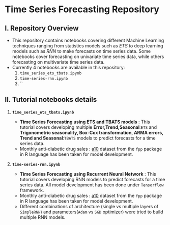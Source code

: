 # Time Series Forecasting Repository

## I. Repository Overview
- This repository contains notebooks covering different Machine Learning techniques ranging from statistics models such as *ETS* to deep learning models such as *RNN* to make forecasts on time series data. Some notebooks cover forecasting on univariate time series data, while others forecasting on multivariate time series data.
- Currently 4 notebooks are available in this repository:
  1. `time_series_ets_tbats.ipynb`
  2. `time-series-rnn.ipynb`
  3. ``

## II. Tutorial notebooks details
1. **`time_series_ets_tbats.ipynb`**
   - **Time Series Forecasting using ETS and TBATS models** : This tutorial covers developing multiple **Error,Trend,Seasonal**:`ETS` and **Trigonometric seasonality, Box-Cox transformation, ARMA errors, Trend and Seasonal**:`TBATS` models to predict forecasts for a time series data.
   - Monthly anti-diabetic drug sales : [a10](https://rdrr.io/cran/fpp/man/a10.html) dataset from the `fpp` package in R language has been taken for model development.

2. **`time-series-rnn.ipynb`**
   - **Time Series Forecasting using Recurrent Neural Network** : This tutorial covers developing RNN models to predict forecasts for a time series data. All model development has been done under `Tensorflow` framework.
   - Monthly anti-diabetic drug sales : [a10](https://rdrr.io/cran/fpp/man/a10.html) dataset from the `fpp` package in R language has been taken for model development.
   - Different combinations of architecture (single vs multiple layers of `SimpleRNN`) and parameters(`Adam` vs `SGD` optimizer) were tried to build multiple RNN models.
